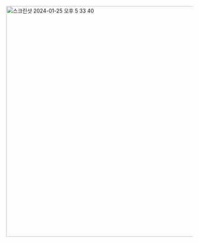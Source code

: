 <img width="621" alt="스크린샷 2024-01-25 오후 5 33 40" src="https://github.com/V2LLAIN/Vision_Generation/assets/104286511/05b81010-9f05-4f89-a3d2-948f66b1fb31">

